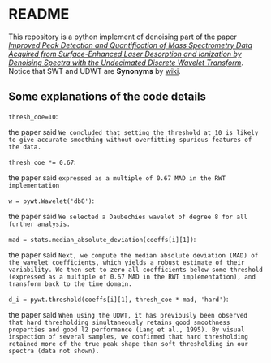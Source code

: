 # README

This repository is a python implement of denoising part of the paper[ <i>Improved Peak Detection and Quantification of Mass Spectrometry Data Acquired from Surface-Enhanced Laser Desorption and Ionization by Denoising Spectra with the Undecimated Discrete Wavelet Transform</i>](https://odin.mdacc.tmc.edu/~jmorris/papers_files/denoisingSpectra-10feb04.pdf). Notice that SWT and UDWT are <b>Synonyms</b> by [wiki](https://en.wikipedia.org/wiki/Stationary_wavelet_transform#Synonyms).

## Some explanations of  the code details

`thresh_coe=10`: 

the paper said `We concluded that setting the threshold at 10 is likely to give accurate smoothing without overfitting
spurious features of the data.`

`thresh_coe *= 0.67`:

the paper said `expressed as a multiple of 0.67 MAD in the RWT implementation`

`w = pywt.Wavelet('db8')`: 

the paper said `We selected a Daubechies wavelet of degree 8 for all further analysis. `

`mad = stats.median_absolute_deviation(coeffs[i][1])`:

the paper said ` Next, we compute the median absolute deviation (MAD) of the wavelet coefficients, which yields a robust estimate of their variability. We then set to zero all coefficients below some threshold (expressed as a multiple of 0.67 MAD in the RWT implementation), and transform back to the time domain. `

`d_i = pywt.threshold(coeffs[i][1], thresh_coe * mad, 'hard')`:

the paper said ` When using the UDWT, it has previously been observed that hard thresholding simultaneously retains good smoothness properties and good l2 performance (Lang et al., 1995). By visual inspection of several samples, we confirmed that hard thresholding retained more of the true peak shape than soft thresholding in our spectra (data not shown). `
